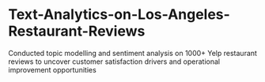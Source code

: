 # Text-Analytics-on-Los-Angeles-Restaurant-Reviews
Conducted topic modelling and sentiment analysis on 1000+ Yelp restaurant reviews to uncover customer satisfaction drivers and operational improvement opportunities
